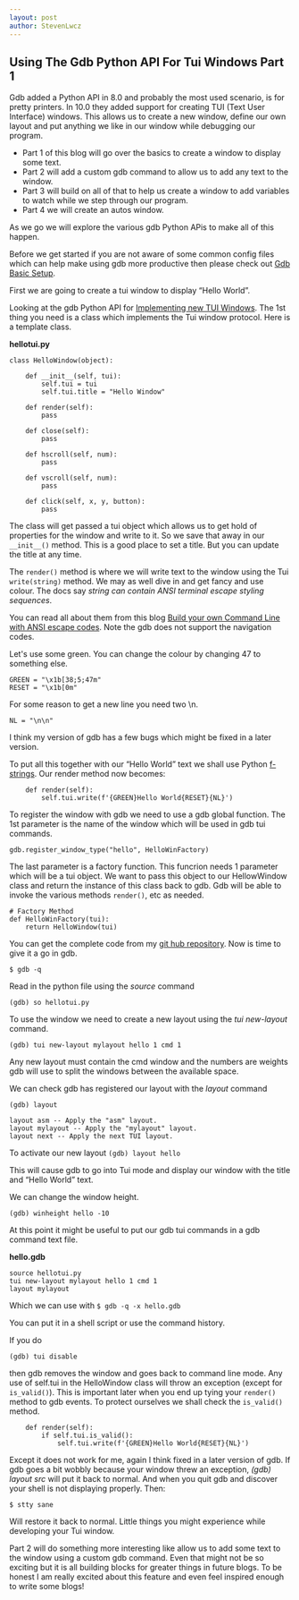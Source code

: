 ```yaml
---
layout: post
author: StevenLwcz
---
```


## Using The Gdb Python API For Tui Windows Part 1

Gdb added a Python API in 8.0 and probably the most used scenario, is for pretty printers. In 10.0 they added support for creating TUI (Text User Interface) windows. This allows us to create a new window, define our own layout and put anything we like in our window while debugging our program.

- Part 1 of this blog will go over the basics to create a window to display some text.
- Part 2 will add a custom gdb command to allow us to add any text to the window.
- Part 3 will build on all of that to help us create a window to add variables to watch while we step through our program. 
- Part 4 we will create an autos window.

As we go we will explore the various gdb Python APis to make all of this happen.

Before we get started if you are not aware of some common config files which can help make using gdb more productive then please check out [Gdb Basic Setup](https://github.com/StevenLwcz/gdb-python/wiki/Gdb-Basic-Setup).

First we are going to create a tui window to display “Hello World”.

Looking at the gdb Python API for [Implementing new TUI Windows](https://sourceware.org/gdb/onlinedocs/gdb/TUI-Windows-In-Python.html). The 1st thing you need is a class which implements the Tui window protocol. Here is a template class.

**hellotui.py**

```
class HelloWindow(object):

    def __init__(self, tui):
        self.tui = tui
        self.tui.title = "Hello Window"

    def render(self):
        pass

    def close(self):
        pass

    def hscroll(self, num):
        pass

    def vscroll(self, num):
        pass

    def click(self, x, y, button):
        pass
```
The class will get passed a tui object which allows us to get hold of properties for the window and write to it. So we save that away in our `__init__()` method. This is a good place to set a title. But you can update the title at any time.

The `render()` method is where we will write text to the window using the Tui `write(string)` method. We may as well dive in and get fancy and use colour. The docs say *string can contain ANSI terminal escape styling sequences*. 

You can read all about them from this blog [Build your own Command Line with ANSI escape codes](https://www.lihaoyi.com/post/BuildyourownCommandLinewithANSIescapecodes.html). Note the gdb does not support the navigation codes.

Let's use some green. You can change the colour by changing 47 to something else.
```
GREEN = "\x1b[38;5;47m"
RESET = "\x1b[0m"
```
For some reason to get a new line you need two \n. 
```
NL = "\n\n"
```

I think my version of gdb has a few bugs which might be fixed in a later version.

To put all this together with our “Hello World” text we shall use Python [f-strings](https://saralgyaan.com/posts/f-string-in-python-usage-guide). Our render method now becomes:

```
    def render(self):
        self.tui.write(f'{GREEN}Hello World{RESET}{NL}')
```

To register the window with gdb we need to use a gdb global function. The 1st parameter is the name of the window which will be used in gdb tui commands.

``` gdb.register_window_type("hello", HelloWinFactory) ```


The last parameter is a factory function. This funcrion needs 1 parameter which will be a tui object. We want to pass this object to our HellowWindow class and return the instance of this class back to gdb. Gdb will be able to invoke the various methods `render()`, etc as needed.

```
# Factory Method
def HelloWinFactory(tui):
    return HelloWindow(tui)
```

You can get the complete code from my [git hub repository](https://github.com/StevenLwcz/gdb-python-blog). Now is time to give it a go in gdb.

``` $ gdb -q ```

Read in the python file using the *source* command

``` (gdb) so hellotui.py ```

To use the window we need to create a new layout using the *tui new-layout* command.

``` (gdb) tui new-layout mylayout hello 1 cmd 1 ```

Any new layout must contain the cmd window and the numbers are weights gdb will use to split the windows between the available space.

We can check gdb has registered our layout with the *layout* command

``` (gdb) layout ```

```
layout asm -- Apply the "asm" layout.
layout mylayout -- Apply the "mylayout" layout.
layout next -- Apply the next TUI layout.  
```

To activate our new layout
``` (gdb) layout hello ```

This will cause gdb to go into Tui mode and display our window with the title and “Hello World” text.

We can change the window height.

``` (gdb) winheight hello -10 ```

At this point it might be useful to put our gdb tui commands in a gdb command text file.

**hello.gdb**
```
source hellotui.py
tui new-layout mylayout hello 1 cmd 1
layout mylayout
```
Which we can use with
``` $ gdb -q -x hello.gdb ```

You can put it in a shell script or use the command history. 

If you do

``` (gdb) tui disable ```

then gdb removes the window and goes back to command line mode. Any use of self.tui in the HelloWindow class will throw an exception (except for `is_valid()`). This is important later when you end up tying your `render()` method to gdb events. To protect ourselves we shall check the `is_valid()` method. 

```
    def render(self):
        if self.tui.is_valid():
            self.tui.write(f'{GREEN}Hello World{RESET}{NL}')
```

Except it does not work for me, again I think fixed in a later version of gdb. If gdb goes a bit wobbly because your window threw an exception, *(gdb) layout src* will put it back to normal. And when you quit gdb and discover your shell is not displaying properly. Then:

``` $ stty sane ```

Will restore it back to normal. Little things you might experience while developing your Tui window.

Part 2 will do something more interesting like allow us to add some text to the window using a custom gdb command. Even that might not be so exciting but it is all building blocks for greater things in future blogs. To be honest I am really excited about this feature and even feel inspired enough to write some blogs!
